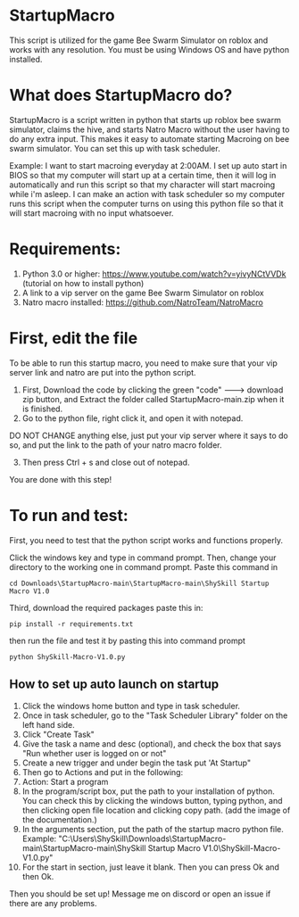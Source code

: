 # StartupMacro
This script is utilized for the game Bee Swarm Simulator on roblox and works with any resolution. You must be using Windows OS and have python installed.

# What does StartupMacro do?
StartupMacro is a script written in python that starts up roblox bee swarm simulator, claims the hive, and starts Natro Macro without the user having to do any extra input. This makes it easy to automate starting Macroing on bee swarm simulator. You can set this up with task scheduler. 

Example: I want to start macroing everyday at 2:00AM. I set up auto start in BIOS so that my computer will start up at a certain time, then it will log in automatically and run this script so that my character will start macroing while i'm asleep. I can make an action with task scheduler so my computer runs this script when the computer turns on using this python file so that it will start macroing with no input whatsoever. 

# Requirements:
1. Python 3.0 or higher: https://www.youtube.com/watch?v=yivyNCtVVDk (tutorial on how to install python) 
2. A link to a vip server on the game Bee Swarm Simulator on roblox
3. Natro macro installed: https://github.com/NatroTeam/NatroMacro

# First, edit the file
To be able to run this startup macro, you need to make sure that your vip server link and natro are put into the python script.
1. First, Download the code by clicking the green "code" ---> download zip button, and Extract the folder called StartupMacro-main.zip when it is finished.
2. Go to the python file, right click it, and open it with notepad.

DO NOT CHANGE anything else, just put your vip server where it says to do so, and put the link to the path of your natro macro folder.

3. Then press Ctrl + s and close out of notepad. 

You are done with this step!



# To run and test:
First, you need to test that the python script works and functions properly. 


Click the windows key and type in command prompt. Then, change your directory to the working one in command prompt.
Paste this command in
```
cd Downloads\StartupMacro-main\StartupMacro-main\ShySkill Startup Macro V1.0
```
Third, download the required packages
paste this in:
```
pip install -r requirements.txt
```
then run the file and test it by pasting this into command prompt
```
python ShySkill-Macro-V1.0.py
```

## How to set up auto launch on startup

1. Click the windows home button and type in task scheduler.
2. Once in task scheduler, go to the "Task Scheduler Library" folder on the left hand side.
3. Click "Create Task"
4. Give the task a name and desc (optional), and check the box that says "Run whether user is logged on or not"
5. Create a new trigger and under begin the task put 'At Startup"
6. Then go to Actions and put in the following:
7. Action: Start a program
8.  In the program/script box, put the path to your installation of python. You can check this by clicking the windows button, typing python, and then clicking open file location and clicking copy path. (add the image of the documentation.)
9.  In the arguments section, put the path of the startup macro python file. Example: "C:\Users\ShySkill\Downloads\StartupMacro-main\StartupMacro-main\ShySkill Startup Macro V1.0\ShySkill-Macro-V1.0.py"
10.  For the start in section, just leave it blank. Then you can press Ok and then Ok.

Then you should be set up! Message me on discord or open an issue if there are any problems. 

